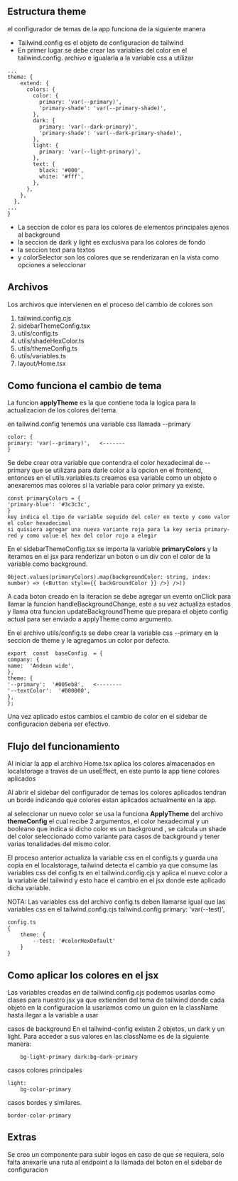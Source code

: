 ## Estructura theme

el configurador de temas de la app funciona de la siguiente manera

- Tailwind.config es el objeto de configuracion de tailwind
- En primer lugar se debe crear las variables del color en el tailwind.config. archivo e igualarla a la variable css a utilizar

```
...
theme: {
    extend: {
      colors: {
        color: {
          primary: 'var(--primary)',
          'primary-shade': 'var(--primary-shade)',
        },
        dark: {
          primary: 'var(--dark-primary)',
          'primary-shade': 'var(--dark-primary-shade)',
        },
        light: {
          primary: 'var(--light-primary)',
        },
        text: {
          black: '#000',
          white: '#fff',
        },
      },
    },
  },
...
}
```

- La seccion de color es para los colores de elementos principales ajenos al background
- la seccion de dark y light es exclusiva para los colores de fondo
- la seccion text para textos
- y colorSelector son los colores que se renderizaran en la vista como opciones a seleccionar

## Archivos

Los archivos que intervienen en el proceso del cambio de colores son

1. tailwind.config.cjs
2. sidebarThemeConfig.tsx
3. utils/config.ts
4. utils/shadeHexColor.ts
5. utils/themeConfig.ts
6. utils/variables.ts
7. layout/Home.tsx

## Como funciona el cambio de tema

La funcion **applyTheme** es la que contiene toda la logica para la actualizacion de los colores del tema.

en tailwind.config tenemos una variable css llamada --primary

    color: {
    primary: 'var(--primary)',   <-------
    }

Se debe crear otra variable que contendra el color hexadecimal de --primary que se utilizara para darle color a la opcion en el frontend, entonces en el utils.variables.ts creamos esa variable como un objeto o anexaremos mas colores si la variable para color primary ya existe.

    const primaryColors = {
    'primary-blue': '#3c3c3c',
    }
    key indica el tipo de variable seguido del color en texto y como valor el color hexadecimal
    si quisiera agregar una nueva variante roja para la key seria primary-red y como value el hex del color rojo a elegir

En el sidebarThemeConfig.tsx se importa la variable **primaryColors** y la iteramos en el jsx para renderizar un boton o un div con el color de la variable como background.

    Object.values(primaryColors).map(backgroundColor: string, index:  number) => (<Button style={{ backGroundColor }} />} />))

A cada boton creado en la iteracion se debe agregar un evento onClick para llamar la funcion handleBackgroundChange, este a su vez actualiza estados y llama otra funcion updateBackgroundTheme que prepara el objeto config actual para ser enviado a applyTheme como argumento.

En el archivo utils/config.ts se debe crear la variable css --primary en la seccion de theme y le agregamos un color por defecto.

```
export  const  baseConfig  = {
company: {
name:  'Andean wide',
},
theme: {
'--primary':  '#005eb8',   <--------
'--textColor':  '#000000',
},
};
```

Una vez aplicado estos cambios el cambio de color en el sidebar de configuracion deberia ser efectivo.

## Flujo del funcionamiento

Al iniciar la app el archivo Home.tsx aplica los colores almacenados en localstorage a traves de un useEffect, en este punto la app tiene colores aplicados

Al abrir el sidebar del configurador de temas los colores aplicados tendran un borde indicando que colores estan aplicados actualmente en la app.

al seleccionar un nuevo color se usa la funciona **ApplyTheme** del archivo **themeConfig** el cual recibe 2 argumentos, el color hexadecimal y un booleano que indica si dicho color es un background , se calcula un shade del color seleccionado como variante para casos de background y tener varias tonalidades del mismo color.

El proceso anterior actualiza la variable css en el config.ts y guarda una copia en el localstorage, tailwind detecta el cambio ya que consume las variables css del config.ts en el tailwind.config.cjs y aplica el nuevo color a la variable del tailwind y esto hace el cambio en el jsx donde este aplicado dicha variable.

NOTA: Las variables css del archivo config.ts deben llamarse igual que las variables css en el tailwind.config.cjs
tailwind.config
primary: 'var(--test)',

    config.ts
    {
    	theme: {
    		--test: '#colorHexDefault'
    	}
    }

## Como aplicar los colores en el jsx

Las variables creadas en de tailwind.config.cjs podemos usarlas como clases para nuestro jsx ya que extienden del tema de tailwind donde cada objeto en la configuracion la usariamos como un guion en la className hasta llegar a la variable a usar

casos de background
En el tailwind-config existen 2 objetos, un dark y un light. Para acceder a sus valores en las className es de la siguiente manera:

    	bg-light-primary dark:bg-dark-primary

casos colores principales

    light:
    	bg-color-primary

casos bordes y similares.

    border-color-primary

## Extras

Se creo un componente para subir logos en caso de que se requiera, solo falta anexarle una ruta al endpoint a la llamada del boton en el sidebar de configuracion

